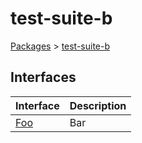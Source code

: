 # test-suite-b

[Packages](/) &gt; [test-suite-b](/test-suite-b/)

## Interfaces

| Interface | Description |
| --- | --- |
| [Foo](/test-suite-b/foo-interface/) | Bar |
